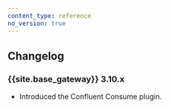 ```yaml
---
content_type: reference
no_version: true
---
```

## Changelog

### {{site.base_gateway}} 3.10.x
* Introduced the Confluent Consume plugin.